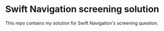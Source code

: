 # Swift Navigation screening solution

This repo contains my solution for Swift Navigation's screening question.
